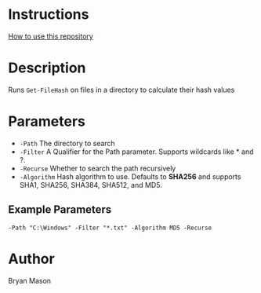 # Instructions
[How to use this repository](../../README.md)

# Description
Runs `Get-FileHash` on files in a directory to calculate their hash values

# Parameters
* `-Path` The directory to search
* `-Filter` A Qualifier for the Path parameter. Supports wildcards like * and ?.
* `-Recurse` Whether to search the path recursively
* `-Algorithm` Hash algorithm to use. Defaults to **SHA256** and supports SHA1, SHA256, SHA384, SHA512, and MD5.

## Example Parameters
	-Path "C:\Windows" -Filter "*.txt" -Algorithm MD5 -Recurse

# Author
Bryan Mason